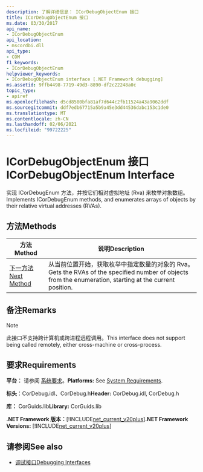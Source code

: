 ```yaml
---
description: 了解详细信息： ICorDebugObjectEnum 接口
title: ICorDebugObjectEnum 接口
ms.date: 03/30/2017
api_name:
- ICorDebugObjectEnum
api_location:
- mscordbi.dll
api_type:
- COM
f1_keywords:
- ICorDebugObjectEnum
helpviewer_keywords:
- ICorDebugObjectEnum interface [.NET Framework debugging]
ms.assetid: 9ffb4498-7719-49d3-8890-df2c22248a0c
topic_type:
- apiref
ms.openlocfilehash: d5cd8580bfa81af7d644c2fb11524a43a9062ddf
ms.sourcegitcommit: ddf7edb67715a5b9a45e3dd44536dabc153c1de0
ms.translationtype: MT
ms.contentlocale: zh-CN
ms.lasthandoff: 02/06/2021
ms.locfileid: "99722225"
---
```

# <a name="icordebugobjectenum-interface"></a><span data-ttu-id="87ad6-103">ICorDebugObjectEnum 接口</span><span class="sxs-lookup"><span data-stu-id="87ad6-103">ICorDebugObjectEnum Interface</span></span>

<span data-ttu-id="87ad6-104">实现 ICorDebugEnum 方法，并按它们相对虚拟地址 (Rva) 来枚举对象数组。</span><span class="sxs-lookup"><span data-stu-id="87ad6-104">Implements ICorDebugEnum methods, and enumerates arrays of objects by their relative virtual addresses (RVAs).</span></span>  
  
## <a name="methods"></a><span data-ttu-id="87ad6-105">方法</span><span class="sxs-lookup"><span data-stu-id="87ad6-105">Methods</span></span>  
  
|<span data-ttu-id="87ad6-106">方法</span><span class="sxs-lookup"><span data-stu-id="87ad6-106">Method</span></span>|<span data-ttu-id="87ad6-107">说明</span><span class="sxs-lookup"><span data-stu-id="87ad6-107">Description</span></span>|  
|------------|-----------------|  
|[<span data-ttu-id="87ad6-108">下一方法</span><span class="sxs-lookup"><span data-stu-id="87ad6-108">Next Method</span></span>](icordebugobjectenum-next-method.md)|<span data-ttu-id="87ad6-109">从当前位置开始，获取枚举中指定数量的对象的 Rva。</span><span class="sxs-lookup"><span data-stu-id="87ad6-109">Gets the RVAs of the specified number of objects from the enumeration, starting at the current position.</span></span>|  
  
## <a name="remarks"></a><span data-ttu-id="87ad6-110">备注</span><span class="sxs-lookup"><span data-stu-id="87ad6-110">Remarks</span></span>  
  
> [!NOTE]
> <span data-ttu-id="87ad6-111">此接口不支持跨计算机或跨进程远程调用。</span><span class="sxs-lookup"><span data-stu-id="87ad6-111">This interface does not support being called remotely, either cross-machine or cross-process.</span></span>  
  
## <a name="requirements"></a><span data-ttu-id="87ad6-112">要求</span><span class="sxs-lookup"><span data-stu-id="87ad6-112">Requirements</span></span>  

 <span data-ttu-id="87ad6-113">**平台：** 请参阅 [系统要求](../../get-started/system-requirements.md)。</span><span class="sxs-lookup"><span data-stu-id="87ad6-113">**Platforms:** See [System Requirements](../../get-started/system-requirements.md).</span></span>  
  
 <span data-ttu-id="87ad6-114">**标头**：CorDebug.idl、CorDebug.h</span><span class="sxs-lookup"><span data-stu-id="87ad6-114">**Header:** CorDebug.idl, CorDebug.h</span></span>  
  
 <span data-ttu-id="87ad6-115">**库：** CorGuids.lib</span><span class="sxs-lookup"><span data-stu-id="87ad6-115">**Library:** CorGuids.lib</span></span>  
  
 <span data-ttu-id="87ad6-116">**.NET Framework 版本：**[!INCLUDE[net_current_v20plus](../../../../includes/net-current-v20plus-md.md)]</span><span class="sxs-lookup"><span data-stu-id="87ad6-116">**.NET Framework Versions:** [!INCLUDE[net_current_v20plus](../../../../includes/net-current-v20plus-md.md)]</span></span>  
  
## <a name="see-also"></a><span data-ttu-id="87ad6-117">请参阅</span><span class="sxs-lookup"><span data-stu-id="87ad6-117">See also</span></span>

- [<span data-ttu-id="87ad6-118">调试接口</span><span class="sxs-lookup"><span data-stu-id="87ad6-118">Debugging Interfaces</span></span>](debugging-interfaces.md)
